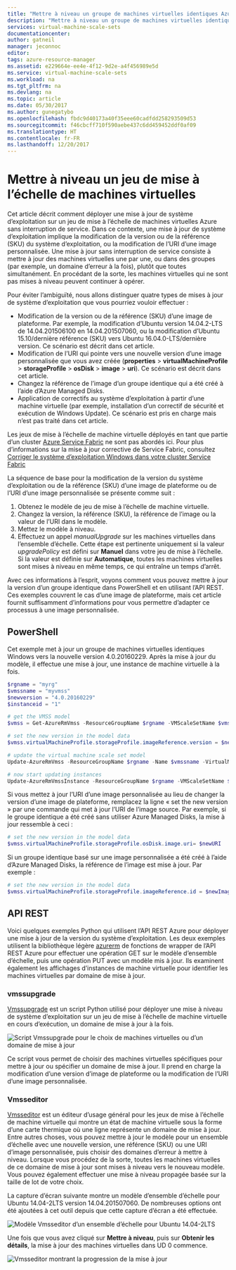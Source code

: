 ```yaml
---
title: "Mettre à niveau un groupe de machines virtuelles identiques Azure | Documents Microsoft"
description: "Mettre à niveau un groupe de machines virtuelles identiques Azure"
services: virtual-machine-scale-sets
documentationcenter: 
author: gatneil
manager: jeconnoc
editor: 
tags: azure-resource-manager
ms.assetid: e229664e-ee4e-4f12-9d2e-a4f456989e5d
ms.service: virtual-machine-scale-sets
ms.workload: na
ms.tgt_pltfrm: na
ms.devlang: na
ms.topic: article
ms.date: 05/30/2017
ms.author: gunegatybo
ms.openlocfilehash: fbdc9d40173a40f35eee60cadfdd258293509d53
ms.sourcegitcommit: f46cbcff710f590aebe437c6dd459452ddf0af09
ms.translationtype: HT
ms.contentlocale: fr-FR
ms.lasthandoff: 12/20/2017
---
```

# <a name="upgrade-a-virtual-machine-scale-set"></a>Mettre à niveau un jeu de mise à l’échelle de machines virtuelles
Cet article décrit comment déployer une mise à jour de système d’exploitation sur un jeu de mise à l’échelle de machines virtuelles Azure sans interruption de service. Dans ce contexte, une mise à jour de système d’exploitation implique la modification de la version ou de la référence (SKU) du système d’exploitation, ou la modification de l’URI d’une image personnalisée. Une mise à jour sans interruption de service consiste à mettre à jour des machines virtuelles une par une, ou dans des groupes (par exemple, un domaine d’erreur à la fois), plutôt que toutes simultanément. En procédant de la sorte, les machines virtuelles qui ne sont pas mises à niveau peuvent continuer à opérer.

Pour éviter l’ambiguïté, nous allons distinguer quatre types de mises à jour de système d’exploitation que vous pourriez vouloir effectuer :

* Modification de la version ou de la référence (SKU) d’une image de plateforme. Par exemple, la modification d’Ubuntu version 14.04.2-LTS de 14.04.201506100 en 14.04.201507060, ou la modification d’Ubuntu 15.10/dernière référence (SKU) vers Ubuntu 16.04.0-LTS/dernière version. Ce scénario est décrit dans cet article.
* Modification de l’URI qui pointe vers une nouvelle version d’une image personnalisée que vous avez créée (**properties** > **virtualMachineProfile** > **storageProfile** > **osDisk** > **image** > **uri**). Ce scénario est décrit dans cet article.
* Changez la référence de l’image d’un groupe identique qui a été créé à l’aide d’Azure Managed Disks.
* Application de correctifs au système d’exploitation à partir d’une machine virtuelle (par exemple, installation d’un correctif de sécurité et exécution de Windows Update). Ce scénario est pris en charge mais n’est pas traité dans cet article.

Les jeux de mise à l’échelle de machine virtuelle déployés en tant que partie d’un cluster [Azure Service Fabric](https://azure.microsoft.com/services/service-fabric/) ne sont pas abordés ici. Pour plus d’informations sur la mise à jour corrective de Service Fabric, consultez [Corriger le système d’exploitation Windows dans votre cluster Service Fabric](https://docs.microsoft.com/azure/service-fabric/service-fabric-patch-orchestration-application)

La séquence de base pour la modification de la version du système d’exploitation ou de la référence (SKU) d’une image de plateforme ou de l’URI d’une image personnalisée se présente comme suit :

1. Obtenez le modèle de jeu de mise à l’échelle de machine virtuelle.
2. Changez la version, la référence (SKU), la référence de l’image ou la valeur de l’URI dans le modèle.
3. Mettez le modèle à niveau.
4. Effectuez un appel *manualUpgrade* sur les machines virtuelles dans l’ensemble d’échelle. Cette étape est pertinente uniquement si la valeur *upgradePolicy* est défini sur **Manuel** dans votre jeu de mise à l’échelle. Si la valeur est définie sur **Automatique**, toutes les machines virtuelles sont mises à niveau en même temps, ce qui entraîne un temps d’arrêt.

Avec ces informations à l’esprit, voyons comment vous pouvez mettre à jour la version d’un groupe identique dans PowerShell et en utilisant l’API REST. Ces exemples couvrent le cas d’une image de plateforme, mais cet article fournit suffisamment d’informations pour vous permettre d’adapter ce processus à une image personnalisée.

## <a name="powershell"></a>PowerShell
Cet exemple met à jour un groupe de machines virtuelles identiques Windows vers la nouvelle version 4.0.20160229. Après la mise à jour du modèle, il effectue une mise à jour, une instance de machine virtuelle à la fois.

```powershell
$rgname = "myrg"
$vmssname = "myvmss"
$newversion = "4.0.20160229"
$instanceid = "1"

# get the VMSS model
$vmss = Get-AzureRmVmss -ResourceGroupName $rgname -VMScaleSetName $vmssname

# set the new version in the model data
$vmss.virtualMachineProfile.storageProfile.imageReference.version = $newversion

# update the virtual machine scale set model
Update-AzureRmVmss -ResourceGroupName $rgname -Name $vmssname -VirtualMachineScaleSet $vmss

# now start updating instances
Update-AzureRmVmssInstance -ResourceGroupName $rgname -VMScaleSetName $vmssname -InstanceId $instanceId
```

Si vous mettez à jour l’URI d’une image personnalisée au lieu de changer la version d’une image de plateforme, remplacez la ligne « set the new version » par une commande qui met à jour l’URI de l’image source. Par exemple, si le groupe identique a été créé sans utiliser Azure Managed Disks, la mise à jour ressemble à ceci :

```powershell
# set the new version in the model data
$vmss.virtualMachineProfile.storageProfile.osDisk.image.uri= $newURI
```

Si un groupe identique basé sur une image personnalisée a été créé à l’aide d’Azure Managed Disks, la référence de l’image est mise à jour. Par exemple : 

```powershell
# set the new version in the model data
$vmss.virtualMachineProfile.storageProfile.imageReference.id = $newImageReference
```

## <a name="the-rest-api"></a>API REST
Voici quelques exemples Python qui utilisent l’API REST Azure pour déployer une mise à jour de la version du système d’exploitation. Les deux exemples utilisent la bibliothèque légère [azurerm](https://pypi.python.org/pypi/azurerm) de fonctions de wrapper de l’API REST Azure pour effectuer une opération GET sur le modèle d’ensemble d’échelle, puis une opération PUT avec un modèle mis à jour. Ils examinent également les affichages d’instances de machine virtuelle pour identifier les machines virtuelles par domaine de mise à jour.

### <a name="vmssupgrade"></a>vmssupgrade
 [Vmssupgrade](https://github.com/gbowerman/vmsstools) est un script Python utilisé pour déployer une mise à niveau de système d’exploitation sur un jeu de mise à l’échelle de machine virtuelle en cours d’exécution, un domaine de mise à jour à la fois.

![Script Vmssupgrade pour le choix de machines virtuelles ou d’un domaine de mise à jour](./media/virtual-machine-scale-sets-upgrade-scale-set/vmssupgrade-screenshot.png)

Ce script vous permet de choisir des machines virtuelles spécifiques pour mettre à jour ou spécifier un domaine de mise à jour. Il prend en charge la modification d’une version d’image de plateforme ou la modification de l’URI d’une image personnalisée.

### <a name="vmsseditor"></a>Vmsseditor
[Vmsseditor](https://github.com/gbowerman/vmssdashboard) est un éditeur d’usage général pour les jeux de mise à l’échelle de machine virtuelle qui montre un état de machine virtuelle sous la forme d’une carte thermique où une ligne représente un domaine de mise à jour. Entre autres choses, vous pouvez mettre à jour le modèle pour un ensemble d’échelle avec une nouvelle version, une référence (SKU) ou une URI d’image personnalisée, puis choisir des domaines d’erreur à mettre à niveau. Lorsque vous procédez de la sorte, toutes les machines virtuelles de ce domaine de mise à jour sont mises à niveau vers le nouveau modèle. Vous pouvez également effectuer une mise à niveau propagée basée sur la taille de lot de votre choix.  

La capture d’écran suivante montre un modèle d’ensemble d’échelle pour Ubuntu 14.04-2LTS version 14.04.201507060. De nombreuses options ont été ajoutées à cet outil depuis que cette capture d’écran a été effectuée.

![Modèle Vmsseditor d’un ensemble d’échelle pour Ubuntu 14.04-2LTS](./media/virtual-machine-scale-sets-upgrade-scale-set/vmssEditor1.png)

Une fois que vous avez cliqué sur **Mettre à niveau**, puis sur **Obtenir les détails**, la mise à jour des machines virtuelles dans UD 0 commence.

![Vmsseditor montrant la progression de la mise à jour](./media/virtual-machine-scale-sets-upgrade-scale-set/vmssEditor2.png)

